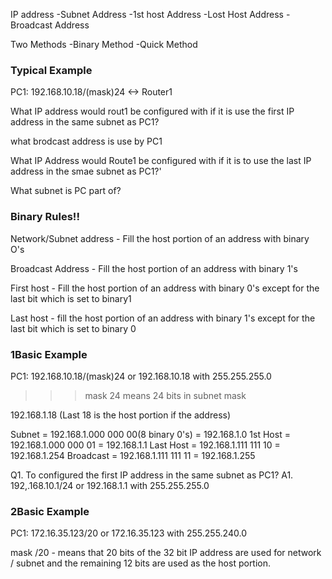 IP address 
-Subnet Address
-1st host Address
-Lost Host Address
-Broadcast Address

Two Methods
-Binary Method
-Quick Method

### Typical Example

PC1: 192.168.10.18/(mask)24 <-> Router1

What IP address would rout1 be configured with if it is use the first IP address in the same subnet as PC1?

what brodcast address is use by PC1

What IP Address would Route1 be configured with if it is to use the last IP address in the smae subnet as PC1?'

What subnet is PC part of?

### Binary Rules!!
Network/Subnet address - Fill the host portion of an address with binary O's

Broadcast Address - Fill the host portion of an address with binary 1's

First host - Fill the host portion of an address with binary 0's except for the last bit which is set to binary1

Last host - fill the host portion of an address with binary 1's except for the last bit which is set to binary 0 


### 1Basic Example 

PC1: 192.168.10.18/(mask)24 or 192.168.10.18 with 255.255.255.0

>>> mask 24 means 24 bits in subnet mask

192.168.1.18 (Last 18 is the host portion if the address)

Subnet    = 192.168.1.000 000 00(8 binary 0's) = 192.168.1.0
1st Host  = 192.168.1.000 000 01 = 192.168.1.1
Last Host = 192.168.1.111 111 10 = 192.168.1.254
Broadcast = 192.168.1.111 111 11 = 192.168.1.255

Q1. To configured the first IP address in the same subnet as PC1?
A1. 192,.168.10.1/24 or 192.168.1.1 with 255.255.255.0


### 2Basic Example

PC1: 172.16.35.123/20 or 172.16.35.123 with 255.255.240.0

mask /20 - means that 20 bits of the 32 bit IP address are used for network / subnet and the remaining 12 bits are used as the host portion.
